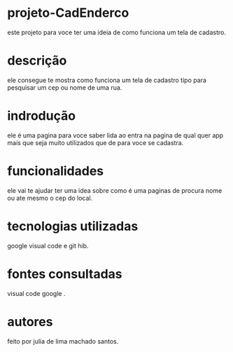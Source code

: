 # projeto-CadEnderco
este projeto para voce ter uma ideia de como funciona um tela de cadastro.


 # descrição 
 ele consegue te mostra como funciona um tela de cadastro tipo para pesquisar um cep ou nome de uma rua.

  # indrodução 
  
ele é uma pagina para voce saber lida ao entra na pagina de qual quer app mais que seja muito utilizados que de para voce se cadastra.

  # funcionalidades
  ele vai te ajudar ter uma idea sobre como é uma paginas de procura nome ou ate mesmo o cep do local.
  
  # tecnologias utilizadas 
  google visual code e git hib.

  # fontes consultadas 
visual code google .
  # autores 
  feito por julia de lima machado santos.

  